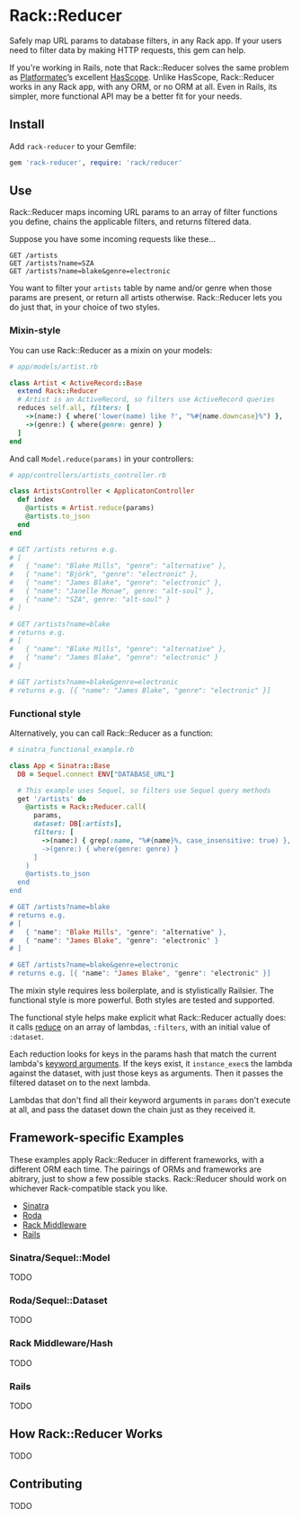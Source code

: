 Rack::Reducer
=============
Safely map URL params to database filters, in any Rack app. If your users need
to filter data by making HTTP requests, this gem can help.

If you're working in Rails, note that Rack::Reducer solves the same problem
as [Platformatec][1]’s excellent [HasScope][2]. Unlike HasScope, Rack::Reducer
works in any Rack app, with any ORM, or no ORM at all. Even in Rails, its
simpler, more functional API may be a better fit for your needs.

Install
-------
Add `rack-reducer` to your Gemfile:

```ruby
gem 'rack-reducer', require: 'rack/reducer'
```

Use
---
Rack::Reducer maps incoming URL params to an array of filter functions you
define, chains the applicable filters, and returns filtered data.

Suppose you have some incoming requests like these...

`GET /artists`  
`GET /artists?name=SZA`  
`GET /artists?name=blake&genre=electronic`

You want to filter your `artists` table by name and/or genre when those
params are present, or return all artists otherwise. Rack::Reducer lets you do
just that, in your choice of two styles.

### Mixin-style
You can use Rack::Reducer as a mixin on your models:

```ruby
# app/models/artist.rb

class Artist < ActiveRecord::Base
  extend Rack::Reducer
  # Artist is an ActiveRecord, so filters use ActiveRecord queries
  reduces self.all, filters: [
    ->(name:) { where('lower(name) like ?', "%#{name.downcase}%") },
    ->(genre:) { where(genre: genre) }
  ]
end
```

And call `Model.reduce(params)` in your controllers:

```ruby
# app/controllers/artists_controller.rb

class ArtistsController < ApplicatonController
  def index
    @artists = Artist.reduce(params)
    @artists.to_json
  end
end

# GET /artists returns e.g.
# [
#   { "name": "Blake Mills", "genre": "alternative" },
#   { "name": "Björk", "genre": "electronic" },
#   { "name": "James Blake", "genre": "electronic" },
#   { "name": "Janelle Monae", genre: "alt-soul" },
#   { "name": "SZA", genre: "alt-soul" }
# ]

# GET /artists?name=blake
# returns e.g.
# [
#   { "name": "Blake Mills", "genre": "alternative" },
#   { "name": "James Blake", "genre": "electronic" }
# ]

# GET /artists?name=blake&genre=electronic
# returns e.g. [{ "name": "James Blake", "genre": "electronic" }]
```

### Functional style
Alternatively, you can call Rack::Reducer as a function:

```ruby
# sinatra_functional_example.rb

class App < Sinatra::Base
  DB = Sequel.connect ENV["DATABASE_URL"]

  # This example uses Sequel, so filters use Sequel query methods
  get '/artists' do
    @artists = Rack::Reducer.call(
      params,
      dataset: DB[:artists],
      filters: [
        ->(name:) { grep(:name, "%#{name}%, case_insensitive: true) },
        ->(genre:) { where(genre: genre) }
      ]
    )
    @artists.to_json
  end
end

# GET /artists?name=blake
# returns e.g.
# [
#   { "name": "Blake Mills", "genre": "alternative" },
#   { "name": "James Blake", "genre": "electronic" }
# ]

# GET /artists?name=blake&genre=electronic
# returns e.g. [{ "name": "James Blake", "genre": "electronic" }]
```

The mixin style requires less boilerplate, and is stylistically Railsier.
The functional style is more powerful. Both styles are tested and supported.

The functional style helps make explicit what Rack::Reducer actually does: it
calls [reduce][reduce] on an array of lambdas, `:filters`, with an initial
value of `:dataset`.

Each reduction looks for keys in the params hash that match the
current lambda's [keyword arguments][keywords]. If the keys exist, it
`instance_exec`s the lambda against the dataset, with just those keys as
arguments. Then it passes the filtered dataset on to the next lambda.

Lambdas that don't find all their keyword arguments in `params` don't execute
at all, and pass the dataset down the chain just as they received it.

Framework-specific Examples
---------------------------
These examples apply Rack::Reducer in different frameworks, with a different
ORM each time. The pairings of ORMs and frameworks are abitrary, just to show
a few possible stacks. Rack::Reducer should work on whichever Rack-compatible
stack you like.

- [Sinatra](#sinatrasequelmodel)
- [Roda](#rodasequeldataset)
- [Rack Middleware](#rack-middlewarehash)
- [Rails](#rails)

### Sinatra/Sequel::Model
TODO

### Roda/Sequel::Dataset
TODO

### Rack Middleware/Hash
TODO

### Rails
TODO

How Rack::Reducer Works
-----------------------
TODO

Contributing
------------
TODO


[1]: http://plataformatec.com.br/
[2]: https://github.com/plataformatec/has_scope
[sinatra]: https://github.com/sinatra/sinatra
[sequel]: https://github.com/jeremyevans/sequel
[reduce]: http://ruby-doc.org/core-2.5.0/Enumerable.html#method-i-reduce
[keywords]: https://robots.thoughtbot.com/ruby-2-keyword-arguments
